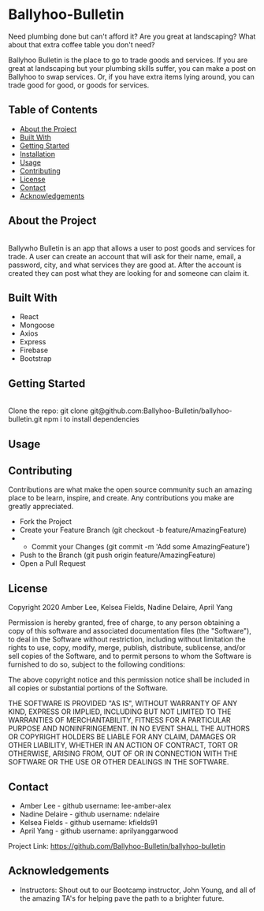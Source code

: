 # Ballyhoo-Bulletin

Need plumbing done but can't afford it? Are you great at landscaping? What about that extra coffee table you don't need? 

Ballyhoo Bulletin is the place to go to trade goods and services. If you are great at landscaping but your plumbing skills suffer, you can make a post on Ballyhoo to swap services. Or, if you have extra items lying around, you can trade good for good, or goods for services. 

## Table of Contents

* [About the Project](#about-the-project)
* [Built With](#built-with)
* [Getting Started](#getting-started)
* [Installation](#installation)
* [Usage](#usage)
* [Contributing](#contributing)
* [License](#license)
* [Contact](#contact)
* [Acknowledgements](#acknowledgements)

## About the Project
<br>
Ballywho Bulletin is an app that allows a user to post goods and services for trade. A user can create an account that will ask for their name, email, a password, city, and what services they are good at. After the account is created they can post what they are looking for and someone can claim it. 

## Built With
* React
* Mongoose
* Axios
* Express
* Firebase
* Bootstrap

## Getting Started
<br>
Clone the repo: 
git clone git@github.com:Ballyhoo-Bulletin/ballyhoo-bulletin.git
npm i to install dependencies

## Usage

## Contributing
Contributions are what make the open source community such an amazing place to be learn, inspire, and create. Any contributions you make are greatly appreciated.

* Fork the Project
* Create your Feature Branch (git checkout -b feature/AmazingFeature)
* * Commit your Changes (git commit -m 'Add some AmazingFeature')
* Push to the Branch (git push origin feature/AmazingFeature)
* Open a Pull Request

## License 
Copyright 2020 Amber Lee, Kelsea Fields, Nadine Delaire, April Yang

Permission is hereby granted, free of charge, to any person obtaining a copy of this software and associated documentation files (the "Software"), to deal in the Software without restriction, including without limitation the rights to use, copy, modify, merge, publish, distribute, sublicense, and/or sell copies of the Software, and to permit persons to whom the Software is furnished to do so, subject to the following conditions:

The above copyright notice and this permission notice shall be included in all copies or substantial portions of the Software.

THE SOFTWARE IS PROVIDED "AS IS", WITHOUT WARRANTY OF ANY KIND, EXPRESS OR IMPLIED, INCLUDING BUT NOT LIMITED TO THE WARRANTIES OF MERCHANTABILITY, FITNESS FOR A PARTICULAR PURPOSE AND NONINFRINGEMENT. IN NO EVENT SHALL THE AUTHORS OR COPYRIGHT HOLDERS BE LIABLE FOR ANY CLAIM, DAMAGES OR OTHER LIABILITY, WHETHER IN AN ACTION OF CONTRACT, TORT OR OTHERWISE, ARISING FROM, OUT OF OR IN CONNECTION WITH THE SOFTWARE OR THE USE OR OTHER DEALINGS IN THE SOFTWARE.

## Contact
* Amber Lee - github username: lee-amber-alex
* Nadine Delaire - github username: ndelaire 
* Kelsea Fields - github username: kfields91
* April Yang - github username: aprilyanggarwood

Project Link: https://github.com/Ballyhoo-Bulletin/ballyhoo-bulletin

## Acknowledgements 
* Instructors: Shout out to our Bootcamp instructor, John Young, and all of the amazing TA's for helping pave the path to a brighter future.